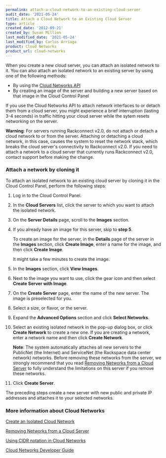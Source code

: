 ```yaml
---
permalink: attach-a-cloud-network-to-an-existing-cloud-server
audit_date: '2021-05-24'
title: Attach a Cloud Network to an Existing Cloud Server
type: article
created_date: '2012-09-21'
created_by: Susan Million
last_modified_date: '2021-05-24'
last_modified_by: Carlos Arriaga
product: Cloud Networks
product_url: cloud-networks
---
```


When you create a new cloud server, you can attach an isolated network
to it. You can also attach an isolated network to an existing server by
using one of the following methods:

-   By using the [Cloud Networks API](https://docs.rackspace.com/docs/cloud-networks/v2/developer-guide/)
-   By creating an image of the server and building a new server based
    on that image in the Cloud Control Panel

If you use the Cloud Networks API to attach network interfaces to or
detach them from a cloud server, you might experience a brief
interruption (lasting 3-4 seconds) in traffic hitting your cloud
server while the sytem resets networking on the server.

**Warning**: For servers running Rackconnect v2.0, do not attach or
detach a cloud network to or from the server. Attaching or detaching
a cloud network, in this case, causes the system to reset the network
stack, which breaks the cloud server's connectivity to Rackconnect
v2.0. If you need to attach a network to a cloud server that currently
runs Rackconnect v2.0, contact support before making the change.

### Attach a network by cloning it

To attach an isolated network to an existing cloud server by cloning it
in the Cloud Control Panel, perform the following steps:

1.  Log in to the Cloud Control Panel.
2.  In the **Cloud Servers** list, click the server to which you want to
    attach the isolated network.
3.  On the **Server Details** page, scroll to the **Images** section.
4.  If you already have an image for this server, skip to **step 5**.

    To create an image for the server, in the **Details** page of the
    server in the **Images** section, click **Create Image**, enter a
    name for the image, and then click **Create Image**.

    It might take a few minutes to create the image.

5.  In the **Images** section, click **View Images**.
6.  Next to the image you want to use, click the gear icon and then
    select **Create Server with Image**.
7.  On the **Create Server** page, enter the name of the new server. The
    image is preselected for you.
8.  Select a size, or flavor, or the server.
9.  Expand the **Advanced Options** section and click **Select Networks**.
10. Select an existing isolated network in the pop-up dialog box, or
    click **Create Network** to create a new one. If you are creating a
    network, enter a network name and then click **Create Network**.

    **Note**: The system automatically attaches all new servers to the
    PublicNet (the Internet) and ServiceNet (the Rackspace data center
    network) networks. Before removing these networks from the server,
    we strongly recommend that you read
    [Removing Networks from a Cloud Server](/support/how-to/removing-networks-from-a-cloud-server)
    to fully understand the limitations on this server if you remove
    these networks.

11. Click **Create Server**.

The preceding steps create a new server with new public and private IP
addresses and attaches it to your selected networks.

### More information about Cloud Networks

[Create an Isolated Cloud Network](/support/how-to/create-an-isolated-cloud-network-and-attach-it-to-a-server)

[Removing Networks from a Cloud Server](/support/how-to/removing-networks-from-a-cloud-server)

[Using CIDR notation in Cloud Networks](/support/how-to/using-cidr-notation-in-cloud-networks)

[Cloud Networks Developer Guide](https://docs.rackspace.com/docs/cloud-networks/v2/)
